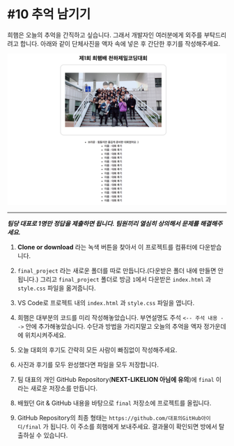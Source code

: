 # #10 추억 남기기

희햄은 오늘의 추억을 간직하고 싶습니다. 그래서 개발자인 여러분에게 외주를 부탁드리려고 합니다. 아래와 같이 단체사진을 액자 속에 넣은 후 간단한 후기를 작성해주세요.

![likelion](sample.png)

---

***팀당 대표로 1명만 정답을 제출하면 됩니다. 팀원끼리 열심히 상의해서 문제를 해결해주세요.***


1. **Clone or download** 라는 녹색 버튼을 찾아서 이 프로젝트를 컴퓨터에 다운받습니다.

2. `final_project` 라는 새로운 폴더를 따로 만듭니다.(다운받은 폴더 내에 만들면 안됩니다.) 그리고 `final_project` 폴더로 방금 `1`에서 다운받은 `index.html` 과 `style.css` 파일을 옮겨줍니다.

3. VS Code로 프로젝트 내의 `index.html` 과 `style.css` 파일을 엽니다.

4. 희햄은 대부분의 코드를 미리 작성해놓았습니다. 부연설명도 주석 `<-- 주석 내용 -->` 안에 추가해놓았습니다. 수단과 방법을 가리지말고 오늘의 추억을 액자 정가운데에 위치시켜주세요.

5. 오늘 대회의 후기도 간략히 모든 사람이 빠짐없이 작성해주세요.

6. 사진과 후기를 모두 완성했다면 파일을 모두 저장합니다.

7. 팀 대표의 개인 GitHub Repository(**NEXT-LIKELION 아님에 유의**)에 `final` 이라는 새로운 저장소를 만듭니다.

8. 배웠던 Git & GitHub 내용을 바탕으로 `final` 저장소에 프로젝트를 올립니다.

9. GitHub Repository의 최종 형태는 `https://github.com/대표의GitHub아이디/final` 가 됩니다. 이 주소를 희햄에게 보내주세요. 결과물이 확인되면 방에서 탈출하실 수 있습니다.
